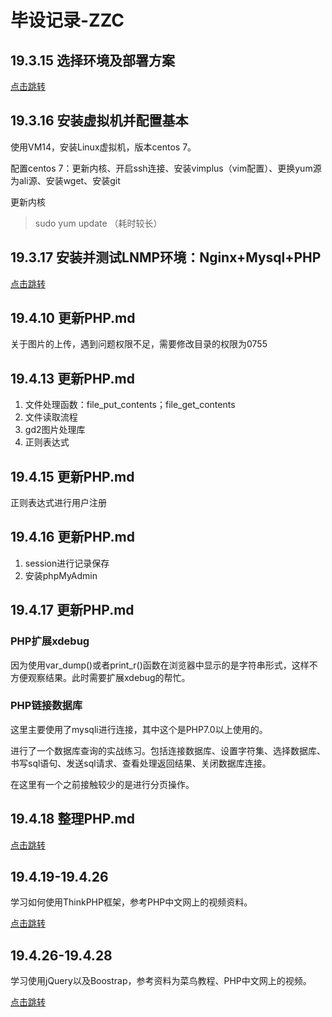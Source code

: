 # 毕设记录-ZZC

## 19.3.15 选择环境及部署方案

[点击跳转](./选择环境及部署方案.md)

## 19.3.16 安装虚拟机并配置基本

使用VM14，安装Linux虚拟机，版本centos 7。

配置centos 7：更新内核、开启ssh连接、安装vimplus（vim配置）、更换yum源为ali源、安装wget、安装git

更新内核

> sudo yum update （耗时较长）

## 19.3.17 安装并测试LNMP环境：Nginx+Mysql+PHP

[点击跳转](./安装并测试LNMP环境.md)

## 19.4.10 更新PHP.md

关于图片的上传，遇到问题权限不足，需要修改目录的权限为0755

## 19.4.13 更新PHP.md

1. 文件处理函数：file_put_contents；file_get_contents
2. 文件读取流程
3. gd2图片处理库
4. 正则表达式

## 19.4.15 更新PHP.md

正则表达式进行用户注册

## 19.4.16 更新PHP.md

1. session进行记录保存
2. 安装phpMyAdmin

## 19.4.17 更新PHP.md

### PHP扩展xdebug

因为使用var_dump()或者print_r()函数在浏览器中显示的是字符串形式，这样不方便观察结果。此时需要扩展xdebug的帮忙。

### PHP链接数据库

这里主要使用了mysqli进行连接，其中这个是PHP7.0以上使用的。

进行了一个数据库查询的实战练习。包括连接数据库、设置字符集、选择数据库、书写sql语句、发送sql请求、查看处理返回结果、关闭数据库连接。

在这里有一个之前接触较少的是进行分页操作。

## 19.4.18 整理PHP.md

[点击跳转](./PHP.md)

## 19.4.19-19.4.26

学习如何使用ThinkPHP框架，参考PHP中文网上的视频资料。

[点击跳转](./ThinkPHP框架.md)

## 19.4.26-19.4.28

学习使用jQuery以及Boostrap，参考资料为菜鸟教程、PHP中文网上的视频。

[点击跳转](./Bootstrap.md)
